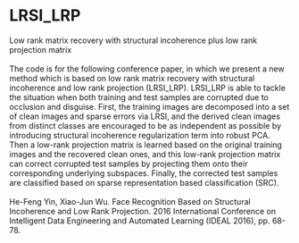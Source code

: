 # LRSI_LRP
Low rank matrix recovery with structural incoherence plus low rank projection matrix
<br>
<br>
The code is for the following conference paper, in which we present a new method which is based on low rank matrix recovery with structural incoherence and low rank projection (LRSI_LRP). LRSI_LRP is able to tackle the situation when both training and test samples are corrupted due to occlusion and disguise. First, the training images are decomposed into a set of clean images and sparse errors via LRSI, and the derived clean images from distinct classes are encouraged to be as independent as possible by introducing structural incoherence regularization term into robust PCA. Then a low-rank projection matrix is learned based on the original training images and the recovered clean ones, and this low-rank projection matrix can correct corrupted test samples by projecting them onto their corresponding underlying subspaces. Finally, the corrected test samples are classified based on sparse representation based classification (SRC).
<br>
<br>
He-Feng Yin, Xiao-Jun Wu. Face Recognition Based on Structural Incoherence and Low Rank Projection. 2016 International Conference on Intelligent Data Engineering and Automated Learning (IDEAL 2016), pp. 68-78.
